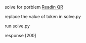 solve for porblem [Readin QR](https://hackattic.com/challenges/reading_qr)

replace the value of token in solve.py

run solve.py

response [200]